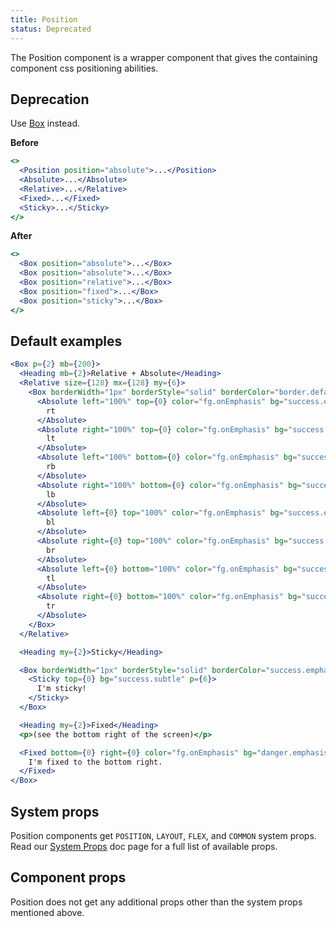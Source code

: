```yaml
---
title: Position
status: Deprecated
---
```


The Position component is a wrapper component that gives the containing component css positioning abilities.

## Deprecation

Use [Box](/Box) instead.

**Before**

```jsx
<>
  <Position position="absolute">...</Position>
  <Absolute>...</Absolute>
  <Relative>...</Relative>
  <Fixed>...</Fixed>
  <Sticky>...</Sticky>
</>
```

**After**

```jsx
<>
  <Box position="absolute">...</Box>
  <Box position="absolute">...</Box>
  <Box position="relative">...</Box>
  <Box position="fixed">...</Box>
  <Box position="sticky">...</Box>
</>
```

## Default examples

```jsx live
<Box p={2} mb={200}>
  <Heading mb={2}>Relative + Absolute</Heading>
  <Relative size={128} mx={128} my={6}>
    <Box borderWidth="1px" borderStyle="solid" borderColor="border.default" borderRadius={2} size="100%">
      <Absolute left="100%" top={0} color="fg.onEmphasis" bg="success.emphasis" p={1}>
        rt
      </Absolute>
      <Absolute right="100%" top={0} color="fg.onEmphasis" bg="success.emphasis" p={1}>
        lt
      </Absolute>
      <Absolute left="100%" bottom={0} color="fg.onEmphasis" bg="success.emphasis" p={1}>
        rb
      </Absolute>
      <Absolute right="100%" bottom={0} color="fg.onEmphasis" bg="success.emphasis" p={1}>
        lb
      </Absolute>
      <Absolute left={0} top="100%" color="fg.onEmphasis" bg="success.emphasis" p={1}>
        bl
      </Absolute>
      <Absolute right={0} top="100%" color="fg.onEmphasis" bg="success.emphasis" p={1}>
        br
      </Absolute>
      <Absolute left={0} bottom="100%" color="fg.onEmphasis" bg="success.emphasis" p={1}>
        tl
      </Absolute>
      <Absolute right={0} bottom="100%" color="fg.onEmphasis" bg="success.emphasis" p={1}>
        tr
      </Absolute>
    </Box>
  </Relative>

  <Heading my={2}>Sticky</Heading>

  <Box borderWidth="1px" borderStyle="solid" borderColor="success.emphasis" borderRadius={2} border={1} height={500}>
    <Sticky top={0} bg="success.subtle" p={6}>
      I'm sticky!
    </Sticky>
  </Box>

  <Heading my={2}>Fixed</Heading>
  <p>(see the bottom right of the screen)</p>

  <Fixed bottom={0} right={0} color="fg.onEmphasis" bg="danger.emphasis" p={2}>
    I'm fixed to the bottom right.
  </Fixed>
</Box>
```

## System props

Position components get `POSITION`, `LAYOUT`, `FLEX`, and `COMMON` system props. Read our [System Props](/system-props) doc page for a full list of available props.

## Component props

Position does not get any additional props other than the system props mentioned above.
